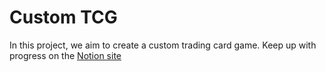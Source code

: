 
# Custom TCG

In this project, we aim to create a custom trading card game. Keep up with progress on the [Notion site](https://www.notion.so/chadville/Home-293eda28c0d280419866cd0f62049d33)